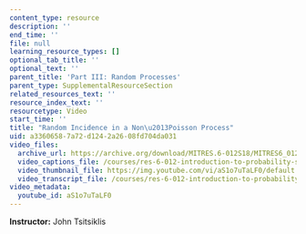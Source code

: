 ```yaml
---
content_type: resource
description: ''
end_time: ''
file: null
learning_resource_types: []
optional_tab_title: ''
optional_text: ''
parent_title: 'Part III: Random Processes'
parent_type: SupplementalResourceSection
related_resources_text: ''
resource_index_text: ''
resourcetype: Video
start_time: ''
title: "Random Incidence in a Non\u2013Poisson Process"
uid: a3360658-7a72-d124-2a26-08fd704da031
video_files:
  archive_url: https://archive.org/download/MITRES.6-012S18/MITRES6_012S18_L23-08_300k.mp4
  video_captions_file: /courses/res-6-012-introduction-to-probability-spring-2018/d53e6ebeb216513fa82c685017d0dd1b_aS1o7uTaLF0.vtt
  video_thumbnail_file: https://img.youtube.com/vi/aS1o7uTaLF0/default.jpg
  video_transcript_file: /courses/res-6-012-introduction-to-probability-spring-2018/4181708b8aa37acfa98ebaaca6fd968c_aS1o7uTaLF0.pdf
video_metadata:
  youtube_id: aS1o7uTaLF0
---
```


**Instructor:** John Tsitsiklis